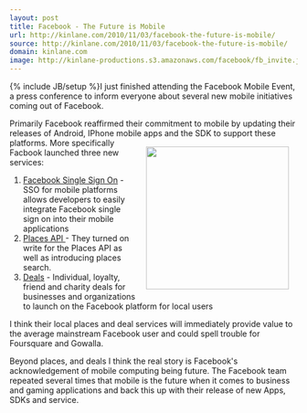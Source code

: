 ```yaml
---
layout: post
title: Facebook - The Future is Mobile
url: http://kinlane.com/2010/11/03/facebook-the-future-is-mobile/
source: http://kinlane.com/2010/11/03/facebook-the-future-is-mobile/
domain: kinlane.com
image: http://kinlane-productions.s3.amazonaws.com/facebook/fb_invite.jpg
---
```

{% include JB/setup %}I just finished attending the Facebook Mobile Event, a press conference to inform everyone about several new mobile initiatives coming out of Facebook.<p></p>
Primarily Facebook reaffirmed their commitment to mobile by updating their releases of Android, IPhone mobile apps and the SDK to support these platforms.
<img style="padding: 15px;" src="http://kinlane-productions.s3.amazonaws.com/facebook/fb_invite.jpg" alt="" width="250" align="right" />
More specifically Facbook launched three new services:
<ol class="mainlist">
	<li> <a href="http://www.facebook.com/pages/Single-sign-on/108568432501463" target="_blank">Facebook Single Sign On</a> - SSO for mobile platforms allows developers to easily integrate Facebook single sign on into their mobile applications</li>
	<li><a href="http://developers.facebook.com/docs/api#places" target="_blank">Places API </a>- They turned on write for the Places API as well as introducing places search.</li>
	<li><a href="http://blog.facebook.com/blog.php?post=446183422130" target="_blank">Deals</a> - Individual, loyalty, friend and charity deals for businesses and organizations to launch on the Facebook platform for local users</li>
</ol>
I think their local places and deal services will immediately provide value to the average mainstream Facebook user and could spell trouble for Foursquare and Gowalla.<p></p>
Beyond places, and deals I think the real story is Facebook's acknowledgement of mobile computing being future.  The Facebook team repeated several times that mobile is the future when it comes to business and gaming applications and back this up with their release of new Apps, SDKs and service.